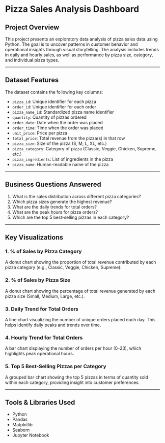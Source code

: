 # Pizza Sales Analysis Dashboard

## Project Overview

This project presents an exploratory data analysis of pizza sales data using Python. The goal is to uncover patterns in customer behavior and operational insights through visual storytelling. The analysis includes trends in daily and hourly sales, as well as performance by pizza size, category, and individual pizza types.

---

## Dataset Features

The dataset contains the following key columns:

- `pizza_id`: Unique identifier for each pizza
- `order_id`: Unique identifier for each order
- `pizza_name_id`: Standardized pizza name identifier
- `quantity`: Quantity of pizzas ordered
- `order_date`: Date when the order was placed
- `order_time`: Time when the order was placed
- `unit_price`: Price per pizza
- `total_price`: Total revenue from the pizza(s) in that row
- `pizza_size`: Size of the pizza (S, M, L, XL, etc.)
- `pizza_category`: Category of pizza (Classic, Veggie, Chicken, Supreme, etc.)
- `pizza_ingredients`: List of ingredients in the pizza
- `pizza_name`: Human-readable name of the pizza

---

## Business Questions Answered

1. What is the sales distribution across different pizza categories?
2. Which pizza sizes generate the highest revenue?
3. What are the daily trends for total orders?
4. What are the peak hours for pizza orders?
5. Which are the top 5 best-selling pizzas in each category?

---

## Key Visualizations

### 1. % of Sales by Pizza Category
A donut chart showing the proportion of total revenue contributed by each pizza category (e.g., Classic, Veggie, Chicken, Supreme).

### 2. % of Sales by Pizza Size
A donut chart showing the percentage of total revenue generated by each pizza size (Small, Medium, Large, etc.).

### 3. Daily Trend for Total Orders
A line chart visualizing the number of unique orders placed each day. This helps identify daily peaks and trends over time.

### 4. Hourly Trend for Total Orders
A bar chart displaying the number of orders per hour (0–23), which highlights peak operational hours.

### 5. Top 5 Best-Selling Pizzas per Category
A grouped bar chart showing the top 5 pizzas in terms of quantity sold within each category, providing insight into customer preferences.

---

## Tools & Libraries Used

- Python
- Pandas
- Matplotlib
- Seaborn
- Jupyter Notebook
